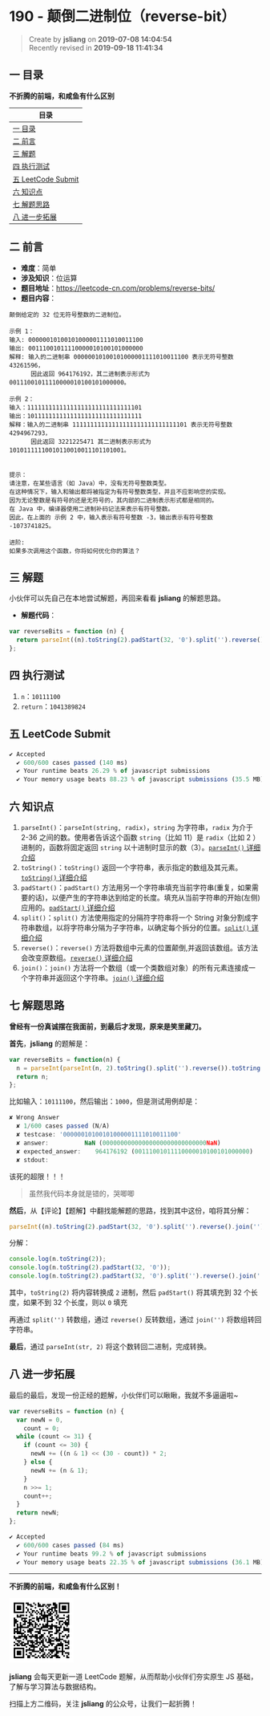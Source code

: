 190 - 颠倒二进制位（reverse-bit）
===

> Create by **jsliang** on **2019-07-08 14:04:54**  
> Recently revised in **2019-09-18 11:41:34**

## <a name="chapter-one" id="chapter-one">一 目录</a>

**不折腾的前端，和咸鱼有什么区别**

| 目录 |
| --- | 
| [一 目录](#chapter-one) | 
| [二 前言](#chapter-two) |
| [三 解题](#chapter-three) |
| [四 执行测试](#chapter-four) |
| [五 LeetCode Submit](#chapter-five) |
| [六 知识点](#chapter-six) |
| [七 解题思路](#chapter-seven) |
| [八 进一步拓展](#chapter-eight) |

## <a name="chapter-two" id="chapter-two">二 前言</a>



* **难度**：简单
* **涉及知识**：位运算
* **题目地址**：https://leetcode-cn.com/problems/reverse-bits/
* **题目内容**：

```
颠倒给定的 32 位无符号整数的二进制位。

示例 1：
输入: 00000010100101000001111010011100
输出: 00111001011110000010100101000000
解释: 输入的二进制串 00000010100101000001111010011100 表示无符号整数 43261596，
      因此返回 964176192，其二进制表示形式为 00111001011110000010100101000000。

示例 2：
输入：11111111111111111111111111111101
输出：10111111111111111111111111111111
解释：输入的二进制串 11111111111111111111111111111101 表示无符号整数 4294967293，
      因此返回 3221225471 其二进制表示形式为 10101111110010110010011101101001。
 

提示：
请注意，在某些语言（如 Java）中，没有无符号整数类型。
在这种情况下，输入和输出都将被指定为有符号整数类型，并且不应影响您的实现。
因为无论整数是有符号的还是无符号的，其内部的二进制表示形式都是相同的。
在 Java 中，编译器使用二进制补码记法来表示有符号整数。
因此，在上面的 示例 2 中，输入表示有符号整数 -3，输出表示有符号整数 -1073741825。

进阶:
如果多次调用这个函数，你将如何优化你的算法？
```

## <a name="chapter-three" id="chapter-three">三 解题</a>



小伙伴可以先自己在本地尝试解题，再回来看看 **jsliang** 的解题思路。

* **解题代码**：

```js
var reverseBits = function (n) {
  return parseInt((n).toString(2).padStart(32, '0').split('').reverse().join(''), 2);
};
```

## <a name="chapter-four" id="chapter-four">四 执行测试</a>



1. `n`：`10111100`
2. `return`：`1041389824`

## <a name="chapter-five" id="chapter-five">五 LeetCode Submit</a>



```js
✔ Accepted
  ✔ 600/600 cases passed (140 ms)
  ✔ Your runtime beats 26.29 % of javascript submissions
  ✔ Your memory usage beats 88.23 % of javascript submissions (35.5 MB)
```

## <a name="chapter-six" id="chapter-six">六 知识点</a>



1. `parseInt()`：`parseInt(string, radix)`，`string` 为字符串，`radix` 为介于 2-36 之间的数。使用者告诉这个函数 `string`（比如 11）是 `radix`（比如 2 ）进制的，函数将固定返回 `string` 以十进制时显示的数（3）。[`parseInt()` 详细介绍](https://developer.mozilla.org/zh-CN/docs/Web/JavaScript/Reference/Global_Objects/parseInt)
2. `toString()`：`toString()` 返回一个字符串，表示指定的数组及其元素。[`toString()` 详细介绍](https://github.com/LiangJunrong/document-library/blob/master/JavaScript-library/JavaScript/%E5%86%85%E7%BD%AE%E5%AF%B9%E8%B1%A1/Array/toString.md)
3. `padStart()`：`padStart()` 方法用另一个字符串填充当前字符串(重复，如果需要的话)，以便产生的字符串达到给定的长度。填充从当前字符串的开始(左侧)应用的。[`padStart()` 详细介绍](https://github.com/LiangJunrong/document-library/blob/master/JavaScript-library/JavaScript/%E5%86%85%E7%BD%AE%E5%AF%B9%E8%B1%A1/String/padStart.md)
4. `split()`：`split()` 方法使用指定的分隔符字符串将一个 String 对象分割成字符串数组，以将字符串分隔为子字符串，以确定每个拆分的位置。[`split()` 详细介绍](https://github.com/LiangJunrong/document-library/blob/master/JavaScript-library/JavaScript/%E5%86%85%E7%BD%AE%E5%AF%B9%E8%B1%A1/String/split.md)
5. `reverse()`：`reverse()` 方法将数组中元素的位置颠倒,并返回该数组。该方法会改变原数组。[`reverse()` 详细介绍](https://github.com/LiangJunrong/document-library/blob/master/JavaScript-library/JavaScript/%E5%86%85%E7%BD%AE%E5%AF%B9%E8%B1%A1/Array/reverse.md)
6. `join()`：`join()` 方法将一个数组（或一个类数组对象）的所有元素连接成一个字符串并返回这个字符串。[`join()` 详细介绍](https://github.com/LiangJunrong/document-library/blob/master/JavaScript-library/JavaScript/%E5%86%85%E7%BD%AE%E5%AF%B9%E8%B1%A1/Array/join.md)

## <a name="chapter-seven" id="chapter-seven">七 解题思路</a>



**曾经有一份真诚摆在我面前，到最后才发现，原来是笑里藏刀。**

**首先**，**jsliang** 的题解是：

```js
var reverseBits = function(n) {
  n = parseInt(parseInt(n, 2).toString().split('').reverse()).toString(2);
  return n;
};
```

比如输入：`10111100`，然后输出：`1000`，但是测试用例却是：

```js
✘ Wrong Answer
  ✘ 1/600 cases passed (N/A)
  ✘ testcase: '00000010100101000001111010011100'
  ✘ answer:          NaN (00000000000000000000000000000NaN)
  ✘ expected_answer:    964176192 (00111001011110000010100101000000)
  ✘ stdout:
```

该死的超限！！！

> 虽然我代码本身就是错的，哭唧唧

**然后**，从【评论】【题解】中翻找能解题的思路，找到其中这份，咱将其分解：

```js
parseInt((n).toString(2).padStart(32, '0').split('').reverse().join(''), 2);
```

分解：

```js
console.log(n.toString(2));
console.log(n.toString(2).padStart(32, '0'));
console.log(n.toString(2).padStart(32, '0').split('').reverse().join(''));
```

其中，`toString(2)` 将内容转换成 `2` 进制，然后 `padStart()` 将其填充到 32 个长度，如果不到 32 个长度，则以 `0` 填充

再通过 `split('')` 转数组，通过 `reverse()` 反转数组，通过 `join('')` 将数组转回字符串。

**最后**，通过 `parseInt(str, 2)` 将这个数转回二进制，完成转换。

## <a name="chapter-eight" id="chapter-eight">八 进一步拓展</a>



最后的最后，发现一份正经的题解，小伙伴们可以瞅瞅，我就不多逼逼啦~

```js
var reverseBits = function (n) {
  var newN = 0,
    count = 0;
  while (count <= 31) {
    if (count <= 30) {
      newN += ((n & 1) << (30 - count)) * 2;
    } else {
      newN += (n & 1);
    }
    n >>= 1;
    count++;
  }
  return newN;
};
```

```js
✔ Accepted
  ✔ 600/600 cases passed (84 ms)
  ✔ Your runtime beats 99.2 % of javascript submissions
  ✔ Your memory usage beats 22.35 % of javascript submissions (36.1 MB)
```

---

**不折腾的前端，和咸鱼有什么区别！**

![图](../../../public-repertory/img/z-small-wechat-public-address.jpg)

**jsliang** 会每天更新一道 LeetCode 题解，从而帮助小伙伴们夯实原生 JS 基础，了解与学习算法与数据结构。

扫描上方二维码，关注 **jsliang** 的公众号，让我们一起折腾！

